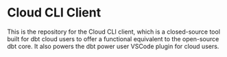 # Cloud CLI Client

This is the repository for the Cloud CLI client, which is a closed-source tool built for dbt cloud users to offer a functional equivalent to the open-source dbt core. It also powers the dbt power user VSCode plugin for cloud users.